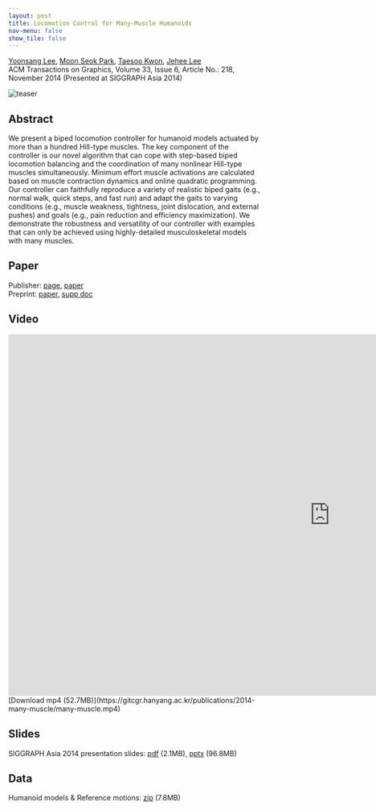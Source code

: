```yaml
---
layout: post
title: Locomotion Control for Many-Muscle Humanoids
nav-menu: false
show_tile: false
---
```


[Yoonsang Lee](../people/yoonsang-lee.html), [Moon Seok Park](https://www.snubh.org/common/layer/drIntroduce.do?sDpCd=OS&sDpCdDtl=OS&sDrSid=1001025&sDrStfNo=65407&sDpTp=), [Taesoo Kwon](http://calab.hanyang.ac.kr/cgi-bin/home.cgi?node=Taesoo), [Jehee Lee](http://mrl.snu.ac.kr/~jehee/)  
ACM Transactions on Graphics, Volume 33, Issue 6, Article No.: 218, November 2014 (Presented at SIGGRAPH Asia 2014)

![teaser](../assets/publications/2014-many-muscle/many-muscle.png)  

## Abstract
We present a biped locomotion controller for humanoid models actuated by more than a hundred Hill-type muscles. The key component of the controller is our novel algorithm that can cope with step-based biped locomotion balancing and the coordination of many nonlinear Hill-type muscles simultaneously. Minimum effort muscle activations are calculated based on muscle contraction dynamics and online quadratic programming. Our controller can faithfully reproduce a variety of realistic biped gaits (e.g., normal walk, quick steps, and fast run) and adapt the gaits to varying conditions (e.g., muscle weakness, tightness, joint dislocation, and external pushes) and goals (e.g., pain reduction and efficiency maximization). We demonstrate the robustness and versatility of our controller with examples that can only be achieved using highly-detailed musculoskeletal models with many muscles. 

## Paper
Publisher: [page](https://dl.acm.org/doi/10.1145/2661229.2661233), [paper](https://dl.acm.org/doi/pdf/10.1145/2661229.2661233)\
Preprint: [paper](https://gitcgr.hanyang.ac.kr/publications/2014-many-muscle/many-muscle.pdf), [supp doc](https://gitcgr.hanyang.ac.kr/publications/2014-many-muscle/many-muscle_supp.pdf)

## Video 
<div id="iframe_container"> <div id="iframe">
<iframe width="1280" height="720" src="https://www.youtube.com/embed/O0zxRbZ_kNM" frameborder="0" allow="accelerometer; autoplay; encrypted-media; gyroscope; picture-in-picture" allowfullscreen></iframe>
</div></div>  
[Download mp4 (52.7MB)](https://gitcgr.hanyang.ac.kr/publications/2014-many-muscle/many-muscle.mp4)

## Slides
SIGGRAPH Asia 2014 presentation slides: [pdf](https://gitcgr.hanyang.ac.kr/publications/2014-many-muscle/many-muscle-slides.pdf) (2.1MB), [pptx](https://gitcgr.hanyang.ac.kr/publications/2014-many-muscle/many-muscle-slides.pptx) (96.8MB)

## Data
Humanoid models & Reference motions: [zip](https://gitcgr.hanyang.ac.kr/publications/2014-many-muscle/many-muscle_data.zip) (7.8MB)  
